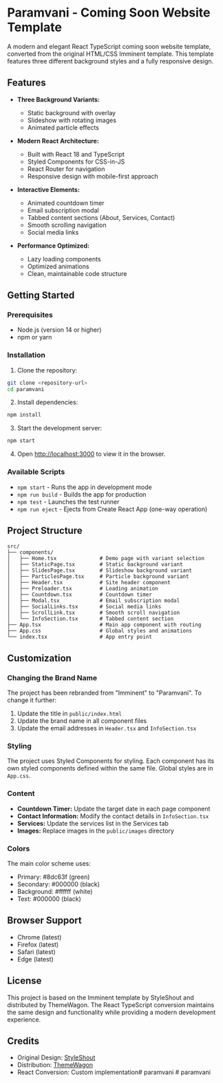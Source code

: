 # Paramvani - Coming Soon Website Template

A modern and elegant React TypeScript coming soon website template, converted from the original HTML/CSS Imminent template. This template features three different background styles and a fully responsive design.

## Features

- **Three Background Variants:**
  - Static background with overlay
  - Slideshow with rotating images
  - Animated particle effects

- **Modern React Architecture:**
  - Built with React 18 and TypeScript
  - Styled Components for CSS-in-JS
  - React Router for navigation
  - Responsive design with mobile-first approach

- **Interactive Elements:**
  - Animated countdown timer
  - Email subscription modal
  - Tabbed content sections (About, Services, Contact)
  - Smooth scrolling navigation
  - Social media links

- **Performance Optimized:**
  - Lazy loading components
  - Optimized animations
  - Clean, maintainable code structure

## Getting Started

### Prerequisites

- Node.js (version 14 or higher)
- npm or yarn

### Installation

1. Clone the repository:
```bash
git clone <repository-url>
cd paramvani
```

2. Install dependencies:
```bash
npm install
```

3. Start the development server:
```bash
npm start
```

4. Open [http://localhost:3000](http://localhost:3000) to view it in the browser.

### Available Scripts

- `npm start` - Runs the app in development mode
- `npm run build` - Builds the app for production
- `npm test` - Launches the test runner
- `npm run eject` - Ejects from Create React App (one-way operation)

## Project Structure

```
src/
├── components/
│   ├── Home.tsx              # Demo page with variant selection
│   ├── StaticPage.tsx        # Static background variant
│   ├── SlidesPage.tsx        # Slideshow background variant
│   ├── ParticlesPage.tsx     # Particle background variant
│   ├── Header.tsx            # Site header component
│   ├── Preloader.tsx         # Loading animation
│   ├── Countdown.tsx         # Countdown timer
│   ├── Modal.tsx             # Email subscription modal
│   ├── SocialLinks.tsx       # Social media links
│   ├── ScrollLink.tsx        # Smooth scroll navigation
│   └── InfoSection.tsx       # Tabbed content section
├── App.tsx                   # Main app component with routing
├── App.css                   # Global styles and animations
└── index.tsx                 # App entry point
```

## Customization

### Changing the Brand Name

The project has been rebranded from "Imminent" to "Paramvani". To change it further:

1. Update the title in `public/index.html`
2. Update the brand name in all component files
3. Update the email addresses in `Header.tsx` and `InfoSection.tsx`

### Styling

The project uses Styled Components for styling. Each component has its own styled components defined within the same file. Global styles are in `App.css`.

### Content

- **Countdown Timer:** Update the target date in each page component
- **Contact Information:** Modify the contact details in `InfoSection.tsx`
- **Services:** Update the services list in the Services tab
- **Images:** Replace images in the `public/images` directory

### Colors

The main color scheme uses:
- Primary: #8dc63f (green)
- Secondary: #000000 (black)
- Background: #ffffff (white)
- Text: #000000 (black)

## Browser Support

- Chrome (latest)
- Firefox (latest)
- Safari (latest)
- Edge (latest)

## License

This project is based on the Imminent template by StyleShout and distributed by ThemeWagon. The React TypeScript conversion maintains the same design and functionality while providing a modern development experience.

## Credits

- Original Design: [StyleShout](https://www.styleshout.com/)
- Distribution: [ThemeWagon](https://themewagon.com)
- React Conversion: Custom implementation#   p a r a m v a n i  
 #   p a r a m v a n i  
 